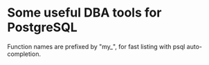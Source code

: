 # Some useful DBA tools for PostgreSQL

Function names are prefixed by "my_", for fast listing with psql auto-completion.
